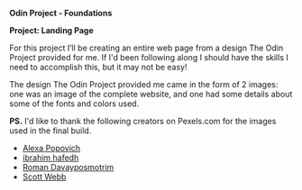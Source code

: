 **Odin Project - Foundations**

**Project: Landing Page**

For this project I’ll be creating an entire web page from a design The Odin Project provided for me. If I'd been following along I should have the skills I need to accomplish this, but it may not be easy!

The design The Odin Project provided me came in the form of 2 images: one was an image of the complete website, and one had some details about some of the fonts and colors used.

**PS.** I'd like to thank the following creators on Pexels.com for the images used in the final build.
- [Alexa Popovich](https://www.pexels.com/@alexapopovich/)
- [ibrahim hafedh](https://www.pexels.com/@ibrahim-hafedh-433322428/)
- [Roman Davayposmotrim](https://www.pexels.com/@roman-davayposmotrim-4166/)
- [Scott Webb](https://www.pexels.com/@scottwebb/)